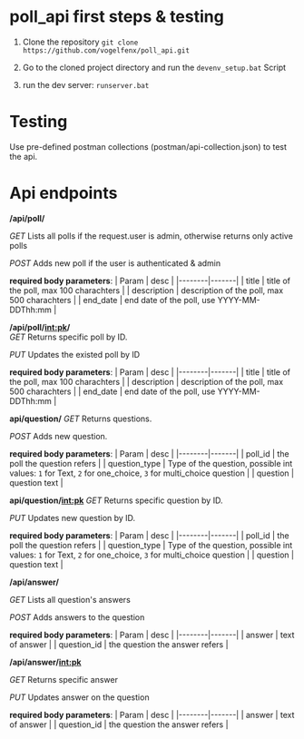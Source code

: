 # poll_api first steps & testing
1. Clone the repository 
`git clone https://github.com/vogelfenx/poll_api.git`

2. Go to the cloned project directory and run the `devenv_setup.bat` Script

3. run the dev server: `runserver.bat`

# Testing
Use pre-defined postman collections (postman/api-collection.json) to test the api.

# Api endpoints

**/api/poll/**

  *GET* Lists all polls if the request.user is admin, otherwise returns only active polls  
  
  *POST* Adds new poll if the user is authenticated & admin   
     
  **required body parameters**: 
   | Param  | desc  |
   |--------|-------|
   | title  | title of the poll, max 100 charachters  |
   |  description | description of the poll, max 500 charachters  |
   |  end_date | end date of the poll, use YYYY-MM-DDThh:mm  |  
     
**/api/poll/<int:pk>/**  
  *GET* Returns specific poll by ID.  
  
  *PUT* Updates the existed poll by ID
  
  **required body parameters**: 
   | Param  | desc  |
   |--------|-------|
   | title  | title of the poll, max 100 charachters  |
   |  description | description of the poll, max 500 charachters  |
   |  end_date | end date of the poll, use YYYY-MM-DDThh:mm  |
   
**api/question/**
   *GET* Returns questions.  
   
   *POST* Adds new question.
   
  **required body parameters**: 
   | Param  | desc  |
   |--------|-------|
   | poll_id  | the poll the question refers  |
   |  question_type | Type of the question, possible int values: `1` for Text, `2` for one_choice, `3` for multi_choice question  |
   |  question | question text  |  
   

**api/question/<int:pk>**
   *GET* Returns specific question by ID.  
   
   *PUT* Updates new question by ID.
   
  **required body parameters**: 
   | Param  | desc  |
   |--------|-------|
   | poll_id  | the poll the question refers  |
   |  question_type | Type of the question, possible int values: `1` for Text, `2` for one_choice, `3` for multi_choice question  |
   |  question | question text  |  
   
**/api/answer/**

  *GET* Lists all question's answers 
  
  *POST* Adds answers to the question  
     
  **required body parameters**: 
   | Param  | desc  |
   |--------|-------|
   | answer  | text of answer  |
   |  question_id | the question the answer refers  |  
   
**/api/answer/<int:pk>**

  *GET* Returns specific answer 
  
  *PUT* Updates answer on the question  
     
  **required body parameters**: 
   | Param  | desc  |
   |--------|-------|
   | answer  | text of answer  |
   |  question_id | the question the answer refers  |  
